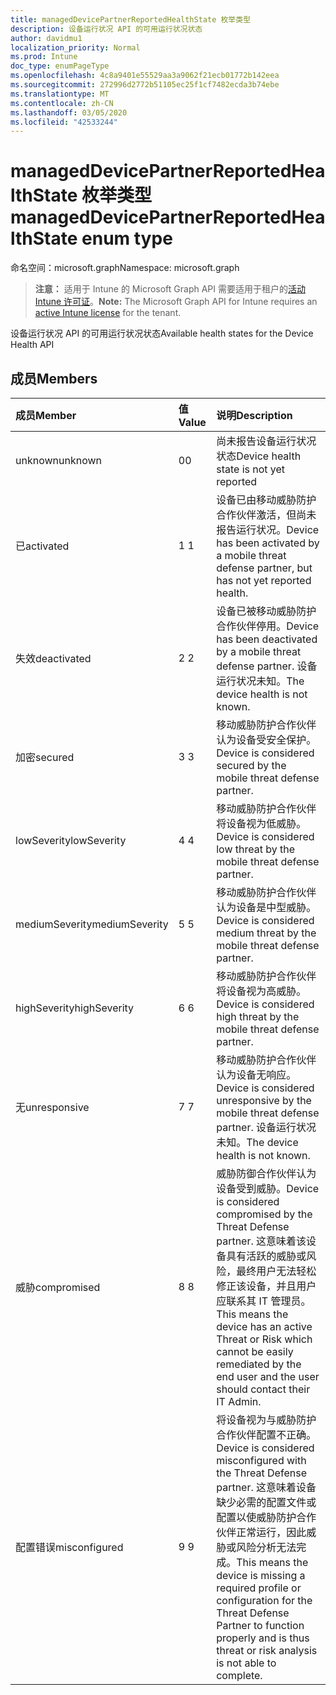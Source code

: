 ```yaml
---
title: managedDevicePartnerReportedHealthState 枚举类型
description: 设备运行状况 API 的可用运行状况状态
author: davidmu1
localization_priority: Normal
ms.prod: Intune
doc_type: enumPageType
ms.openlocfilehash: 4c8a9401e55529aa3a9062f21ecb01772b142eea
ms.sourcegitcommit: 272996d2772b51105ec25f1cf7482ecda3b74ebe
ms.translationtype: MT
ms.contentlocale: zh-CN
ms.lasthandoff: 03/05/2020
ms.locfileid: "42533244"
---
```

# <a name="manageddevicepartnerreportedhealthstate-enum-type"></a><span data-ttu-id="4c5b9-103">managedDevicePartnerReportedHealthState 枚举类型</span><span class="sxs-lookup"><span data-stu-id="4c5b9-103">managedDevicePartnerReportedHealthState enum type</span></span>

<span data-ttu-id="4c5b9-104">命名空间：microsoft.graph</span><span class="sxs-lookup"><span data-stu-id="4c5b9-104">Namespace: microsoft.graph</span></span>

> <span data-ttu-id="4c5b9-105">**注意：** 适用于 Intune 的 Microsoft Graph API 需要适用于租户的[活动 Intune 许可证](https://go.microsoft.com/fwlink/?linkid=839381)。</span><span class="sxs-lookup"><span data-stu-id="4c5b9-105">**Note:** The Microsoft Graph API for Intune requires an [active Intune license](https://go.microsoft.com/fwlink/?linkid=839381) for the tenant.</span></span>

<span data-ttu-id="4c5b9-106">设备运行状况 API 的可用运行状况状态</span><span class="sxs-lookup"><span data-stu-id="4c5b9-106">Available health states for the Device Health API</span></span>

## <a name="members"></a><span data-ttu-id="4c5b9-107">成员</span><span class="sxs-lookup"><span data-stu-id="4c5b9-107">Members</span></span>
|<span data-ttu-id="4c5b9-108">成员</span><span class="sxs-lookup"><span data-stu-id="4c5b9-108">Member</span></span>|<span data-ttu-id="4c5b9-109">值</span><span class="sxs-lookup"><span data-stu-id="4c5b9-109">Value</span></span>|<span data-ttu-id="4c5b9-110">说明</span><span class="sxs-lookup"><span data-stu-id="4c5b9-110">Description</span></span>|
|:---|:---|:---|
|<span data-ttu-id="4c5b9-111">unknown</span><span class="sxs-lookup"><span data-stu-id="4c5b9-111">unknown</span></span>|<span data-ttu-id="4c5b9-112">0</span><span class="sxs-lookup"><span data-stu-id="4c5b9-112">0</span></span>|<span data-ttu-id="4c5b9-113">尚未报告设备运行状况状态</span><span class="sxs-lookup"><span data-stu-id="4c5b9-113">Device health state is not yet reported</span></span>|
|<span data-ttu-id="4c5b9-114">已</span><span class="sxs-lookup"><span data-stu-id="4c5b9-114">activated</span></span>|<span data-ttu-id="4c5b9-115">1 </span><span class="sxs-lookup"><span data-stu-id="4c5b9-115">1</span></span>|<span data-ttu-id="4c5b9-116">设备已由移动威胁防护合作伙伴激活，但尚未报告运行状况。</span><span class="sxs-lookup"><span data-stu-id="4c5b9-116">Device has been activated by a mobile threat defense partner, but has not yet reported health.</span></span>|
|<span data-ttu-id="4c5b9-117">失效</span><span class="sxs-lookup"><span data-stu-id="4c5b9-117">deactivated</span></span>|<span data-ttu-id="4c5b9-118">2 </span><span class="sxs-lookup"><span data-stu-id="4c5b9-118">2</span></span>|<span data-ttu-id="4c5b9-119">设备已被移动威胁防护合作伙伴停用。</span><span class="sxs-lookup"><span data-stu-id="4c5b9-119">Device has been deactivated by a mobile threat defense partner.</span></span> <span data-ttu-id="4c5b9-120">设备运行状况未知。</span><span class="sxs-lookup"><span data-stu-id="4c5b9-120">The device health is not known.</span></span>|
|<span data-ttu-id="4c5b9-121">加密</span><span class="sxs-lookup"><span data-stu-id="4c5b9-121">secured</span></span>|<span data-ttu-id="4c5b9-122">3 </span><span class="sxs-lookup"><span data-stu-id="4c5b9-122">3</span></span>|<span data-ttu-id="4c5b9-123">移动威胁防护合作伙伴认为设备受安全保护。</span><span class="sxs-lookup"><span data-stu-id="4c5b9-123">Device is considered secured by the mobile threat defense partner.</span></span>|
|<span data-ttu-id="4c5b9-124">lowSeverity</span><span class="sxs-lookup"><span data-stu-id="4c5b9-124">lowSeverity</span></span>|<span data-ttu-id="4c5b9-125">4 </span><span class="sxs-lookup"><span data-stu-id="4c5b9-125">4</span></span>|<span data-ttu-id="4c5b9-126">移动威胁防护合作伙伴将设备视为低威胁。</span><span class="sxs-lookup"><span data-stu-id="4c5b9-126">Device is considered low threat by the mobile threat defense partner.</span></span>|
|<span data-ttu-id="4c5b9-127">mediumSeverity</span><span class="sxs-lookup"><span data-stu-id="4c5b9-127">mediumSeverity</span></span>|<span data-ttu-id="4c5b9-128">5 </span><span class="sxs-lookup"><span data-stu-id="4c5b9-128">5</span></span>|<span data-ttu-id="4c5b9-129">移动威胁防护合作伙伴认为设备是中型威胁。</span><span class="sxs-lookup"><span data-stu-id="4c5b9-129">Device is considered medium threat by the mobile threat defense partner.</span></span>|
|<span data-ttu-id="4c5b9-130">highSeverity</span><span class="sxs-lookup"><span data-stu-id="4c5b9-130">highSeverity</span></span>|<span data-ttu-id="4c5b9-131">6 </span><span class="sxs-lookup"><span data-stu-id="4c5b9-131">6</span></span>|<span data-ttu-id="4c5b9-132">移动威胁防护合作伙伴将设备视为高威胁。</span><span class="sxs-lookup"><span data-stu-id="4c5b9-132">Device is considered high threat by the mobile threat defense partner.</span></span>|
|<span data-ttu-id="4c5b9-133">无</span><span class="sxs-lookup"><span data-stu-id="4c5b9-133">unresponsive</span></span>|<span data-ttu-id="4c5b9-134">7 </span><span class="sxs-lookup"><span data-stu-id="4c5b9-134">7</span></span>|<span data-ttu-id="4c5b9-135">移动威胁防护合作伙伴认为设备无响应。</span><span class="sxs-lookup"><span data-stu-id="4c5b9-135">Device is considered unresponsive by the mobile threat defense partner.</span></span> <span data-ttu-id="4c5b9-136">设备运行状况未知。</span><span class="sxs-lookup"><span data-stu-id="4c5b9-136">The device health is not known.</span></span>|
|<span data-ttu-id="4c5b9-137">威胁</span><span class="sxs-lookup"><span data-stu-id="4c5b9-137">compromised</span></span>|<span data-ttu-id="4c5b9-138">8 </span><span class="sxs-lookup"><span data-stu-id="4c5b9-138">8</span></span>|<span data-ttu-id="4c5b9-139">威胁防御合作伙伴认为设备受到威胁。</span><span class="sxs-lookup"><span data-stu-id="4c5b9-139">Device is considered compromised by the Threat Defense partner.</span></span> <span data-ttu-id="4c5b9-140">这意味着该设备具有活跃的威胁或风险，最终用户无法轻松修正该设备，并且用户应联系其 IT 管理员。</span><span class="sxs-lookup"><span data-stu-id="4c5b9-140">This means the device has an active Threat or Risk which cannot be easily remediated by the end user and the user should contact their IT Admin.</span></span>|
|<span data-ttu-id="4c5b9-141">配置错误</span><span class="sxs-lookup"><span data-stu-id="4c5b9-141">misconfigured</span></span>|<span data-ttu-id="4c5b9-142">9 </span><span class="sxs-lookup"><span data-stu-id="4c5b9-142">9</span></span>|<span data-ttu-id="4c5b9-143">将设备视为与威胁防护合作伙伴配置不正确。</span><span class="sxs-lookup"><span data-stu-id="4c5b9-143">Device is considered misconfigured with the Threat Defense partner.</span></span> <span data-ttu-id="4c5b9-144">这意味着设备缺少必需的配置文件或配置以使威胁防护合作伙伴正常运行，因此威胁或风险分析无法完成。</span><span class="sxs-lookup"><span data-stu-id="4c5b9-144">This means the device is missing a required profile or configuration for the Threat Defense Partner to function properly and is thus threat or risk analysis is not able to complete.</span></span>|




